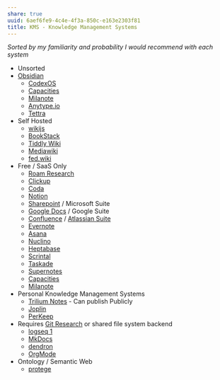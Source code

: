 ```yaml
---
share: true
uuid: 6aef6fe9-4c4e-4f3a-850c-e163e2303f81
title: KMS - Knowledge Management Systems
---
```

*Sorted by my familiarity and probability I would recommend with each system*
* Unsorted
* [Obsidian](/f76a085e-f2c8-43bd-a852-47760f01e401)
	* [CodexOS](/c1e5d216-a0fa-4d76-b0c6-03e637098787)
	* [Capacities](/470a0b9a-f409-4223-9076-5ffb2bb61325)
	* [Milanote](/ac5d90e1-1c58-49d8-999d-ddad9ed89c3b)
	* [Anytype.io](/undefined)
	* [Tettra](/32e74e32-b207-44e5-adc2-3d8e1a6c4de1)
* Self Hosted
	* [wikijs](/c7f4916b-aecb-4d00-a8e3-bb4908e1158d)
	* [BookStack](/3067e6fb-ba0f-4123-8878-82e0fb0451e4)
	* [Tiddly Wiki](/2195a706-03d5-4d97-af0f-f9d7f220f30a)
	* [Mediawiki](/dbc5424b-471d-4841-8bcd-136c70ad9ff2)
	* [fed.wiki](/undefined)
* Free / SaaS Only
	* [Roam Research](/6c6425a5-d844-46fd-ba26-8d0fa23ce07a)
	* [Clickup](/1d875b76-a61f-4115-81ad-73504f013271)
	* [Coda](/4f22ca01-d0fc-433e-8a90-5e2bb814cb8d)
	* [Notion](/d4e07a3a-4260-4d1e-812d-b213447f4a3e)
	* [Sharepoint](/5c7cb257-9ea7-4dcf-9c76-62a9f903c6df) / Microsoft Suite
	* [Google Docs](/27b9ed36-0be3-452d-a583-2c850f101989) / Google Suite
	* [Confluence](/847a8136-5459-4b12-a382-1422423eecae)  / [Atlassian Suite](/eb3bdddd-55be-4954-91d6-67a26c70a8c5)
	* [Evernote](/913c6f6a-3f34-4a69-a56a-ada8d63d11e5)
	* [Asana](/0d22f0dc-ec05-464d-957c-1734f0608a32)
	* [Nuclino](/fd3f7184-2393-494b-b8f3-4c0a30eda1c0)
	* [Heptabase](/9bbe63ce-8f8f-44e4-8bb5-72cc1be20fc3)
	* [Scrintal](/b6d7c4d7-0454-4be2-a49e-ad22c2c1da38)
	* [Taskade](/485fd5da-b7c4-4521-a1e9-3b46e4e6b8fa)
	* [Supernotes](/c7ac95ac-1752-4754-bca8-258981a4233f)
	* [Capacities](/470a0b9a-f409-4223-9076-5ffb2bb61325)
	* [Milanote](/ac5d90e1-1c58-49d8-999d-ddad9ed89c3b)
* Personal Knowledge Management Systems
	* [Trilium Notes](/ac895e08-776c-4f91-86a6-5108e7634d3d) - Can publish Publicly
	* [Joplin](/f3b8b52f-5074-4f08-943b-ea13cf712b66)
	* [PerKeep](/9c7ee4a4-18d0-452d-b707-cc2decd6b425)
* Requires [Git Research](/10bfb6e2-0087-495e-a93e-60861dd6de76) or shared file system backend 
	* [logseq 1](/e8047586-3985-4caa-9020-b8a5dde09d50)
	* [MkDocs](https://www.mkdocs.org/)
	* [dendron](/99dfbc86-bdad-4cae-8b6a-031cd240f016)
	* [OrgMode](/30f4e9ec-5312-4f11-b78f-1f7f54624f74)
* Ontology / Semantic Web
	* [protege](/4ac49f4e-a0d5-49da-b619-acc5e1f101ed)